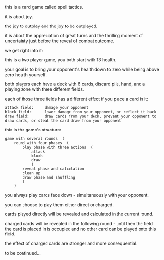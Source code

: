 this is a card game called spell tactics. 

it is about joy. 

the joy to outplay and the joy to be outplayed. 

it is about the appreciation of great turns and the thrilling moment of uncertainty just before the reveal of combat outcome. 


we get right into it:

this is a two player game, you both start with 13 health. 

your goal is to bring your opponent's health down to zero while being above zero health yourself. 

both players each have a deck with 6 cards, discard pile, hand, and a playing zone with three different fields. 


each of those three fields has a different effect if you place a card in it:

    attack field:     damage your opponent
    block field:      lower damage from your opponent, or reflect it back
    draw field:       draw cards from your deck, prevent your opponent to draw cards, or steal the card draw from your opponent


this is the game's structure:
    
    game with several rounds  (
        round with four phases  (
            play phase with three actions  (
                attack
                block
                draw
                )
            reveal phase and calculation
            clean up 
            draw phase and shuffling
            )
        )
    
you always play cards face down - simultaneously with your opponent. 

you can choose to play them either direct or charged. 

cards played directly will be revealed and calculated in the current round. 

charged cards will be revealed in the following round - until then the field the card is placed in is occupied and no other card can be played onto this field. 

the effect of charged cards are stronger and more consequential. 

to be continued...
